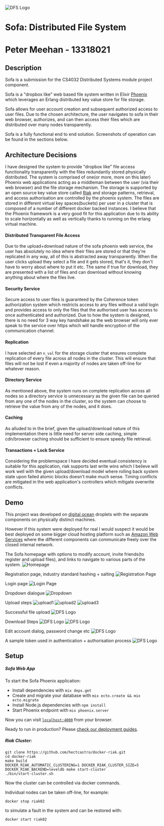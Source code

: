![DFS Logo](web/static/assets/images/dfs_logo.svg)

# Sofa: Distributed File System

# Peter Meehan - 13318021

## Description

Sofa is a submission for the CS4032 Distributed Systems module project component.

Sofa is a "dropbox like" web based file system written in Elixir [Phoenix](http://www.phoenixframework.org/) which leverages an Erlang distributed key value store for file storage.

Sofa allows for user account creation and subsequent authorized access to user files. Due to the chosen architecture, the user navigates to sofa in their web browser, authorizes, and can then access their files which are distributed over many nodes transparently.

Sofa is a fully functional end to end solution. Screenshots of operation can be found in the sections below.

## Architecture Decisions

I have designed the system to provide "dropbox like" file access functionality transparently with the files redundantly stored physically distributed. The system is comprised of one(or more, more on this later) Phoenix web applications acting as a middleman between the user (via their web browser) and the file storage mechanism. The storage is supported by an open source key value store called [Riak](http://docs.basho.com/riak/kv/2.2.0/) and storage patterns, retrieval, and access authorisation are controlled by the phoenix system. The files are stored in different virtual key spaces(buckets) per user in a cluster that is composed of a number of different docker backed instances. I believe that the Phoenix framework is a very good fit for this application due to its ability to scale horizontally as well as vertically thanks to running on the erlang virtual machine.

#### Distributed Transparent File Access
Due to the upload+download nature of the sofa phoenix web service, the user has absolutely no idea where their files are stored or that they're replicated in any way, all of this is abstracted away transparently. When the user clicks upload they select a file and it gets stored, that's it, they don't have to worry about where to put it etc. The same if true for download, they are presented with a list of files and can download without knowing anything about where the files live.

#### Security Service
Secure access to user files is guaranteed by the Coherence token authorization system which restricts access to any files without a valid login and provides access to only the files that the authorised user has access to once authenticated and authorized. Due to how the system is designed, there is no need for 3 way key handshake as the web browser will only ever speak to the service over https which will handle encryption of the communication channel.

#### Replication
I have selected an `n_val` for the storage cluster that ensures complete replication of every file across all nodes in the cluster. This will ensure that files will not be lost if even a majority of nodes are taken off-line for whatever reason.

#### Directory Service
As mentioned above, the system runs on complete replication across all nodes so a directory service is unnecessary as the given file can be queried from any one of the nodes in the cluster, so the system can choose to retrieve the value from any of the nodes, and it does.

#### Caching
As alluded to in the brief, given the upload/download nature of this implementation there is little need for server side caching, simple cdn/browser caching should be sufficient to ensure speedy file retrieval.

#### Transactions + Lock Service
Considering the problemspace I have decided eventual consistency is suitable for this application, riak supports last write wins which I believe will work well with the given upload/download model where rolling back system state upon failed atomic blocks doesn't make much sense. Timing conflicts are mitigated in the web application's controllers which mitigate overwrite conflicts.


## Demo

This project was developed on [digital ocean](https://www.digitalocean.com/) droplets with the separate components on physically distinct machines.

However if this system were deployed for real I would suspect it would be best deployed on some bigger cloud hosting platform such as [Amazon Web Services](https://aws.amazon.com/) where the different components can communicate freely over the closed internal network.


The Sofa homepage with options to modify account, invite friends(to register and upload files), and links to navigate to various parts of the system.
![Homepage](screenshots/0-homepage.png)

Registration page, industry standard hashing + salting
![Registration Page](screenshots/1-register.png)

Login page
![Login Page](screenshots/2-login.png)

Dropdown dialogue
![Dropdown](screenshots/3-dropdown.png)

Upload steps
![upload1](screenshots/4-upload-step1.png)
![upload2](screenshots/5-upload-step2.png)
![upload3](screenshots/6-upload-step3.png)

Successful file upload
![DFS Logo](screenshots/7-upload-success.png)

Download Steps
![DFS Logo](screenshots/8-download-step1.png)
![DFS Logo](screenshots/9-download-step2.png)

Edit account dialog, password change etc
![DFS Logo](screenshots/10-editaccount.png)

A sample token used in authentication + authorisation process
![DFS Logo](screenshots/11-tokenauth.png)

## Setup

##### Sofa Web App
To start the Sofa Phoenix application:

  * Install dependencies with `mix deps.get`
  * Create and migrate your database with `mix ecto.create && mix ecto.migrate`
  * Install Node.js dependencies with `npm install`
  * Start Phoenix endpoint with `mix phoenix.server`

Now you can visit [`localhost:4000`](http://localhost:4000) from your browser.

Ready to run in production? Please [check our deployment guides](http://www.phoenixframework.org/docs/deployment).

##### Riak Cluster:

```
git clone https://github.com/hectcastro/docker-riak.git
cd docker-riak
make build
DOCKER_RIAK_AUTOMATIC_CLUSTERING=1 DOCKER_RIAK_CLUSTER_SIZE=5 DOCKER_RIAK_BACKEND=leveldb make start-cluster
./bin/start-cluster.sh
```
Now the cluster can be controlled via docker commands.

Individual nodes can be taken off-line, for example:
```
docker stop riak02
```
to simulate a fault in the system and can be restored with:
```
docker start riak02
```
